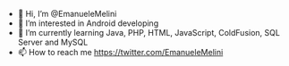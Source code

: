 - 👋 Hi, I’m @EmanueleMelini
- 👀 I’m interested in Android developing
- 🌱 I’m currently learning Java, PHP, HTML, JavaScript, ColdFusion, SQL Server and MySQL
- 📫 How to reach me https://twitter.com/EmanueleMelini

<!---
EmanueleMelini/EmanueleMelini is a ✨ special ✨ repository because its `README.md` (this file) appears on your GitHub profile.
You can click the Preview link to take a look at your changes.
--->
